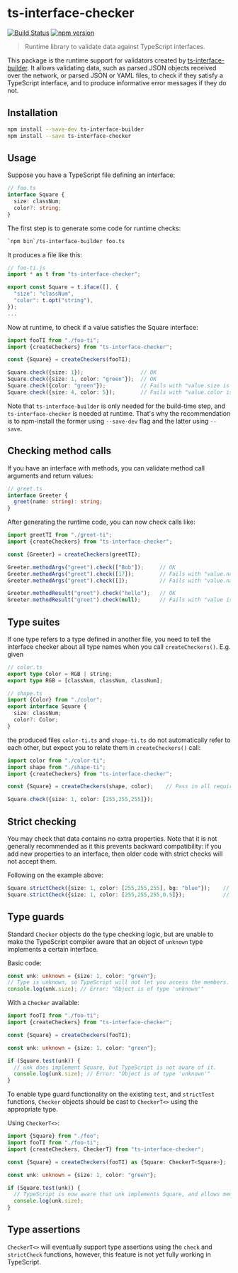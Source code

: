 # ts-interface-checker

[![Build Status](https://travis-ci.org/gristlabs/ts-interface-checker.svg?branch=master)](https://travis-ci.org/gristlabs/ts-interface-checker)
[![npm version](https://badge.fury.io/js/ts-interface-checker.svg)](https://badge.fury.io/js/ts-interface-checker)


> Runtime library to validate data against TypeScript interfaces.

This package is the runtime support for validators created by
[ts-interface-builder](https://github.com/gristlabs/ts-interface-builder).
It allows validating data, such as parsed JSON objects received
over the network, or parsed JSON or YAML files, to check if they satisfy a
TypeScript interface, and to produce informative error messages if they do not.

## Installation

```bash
npm install --save-dev ts-interface-builder
npm install --save ts-interface-checker
```

## Usage

Suppose you have a TypeScript file defining an interface:
```typescript
// foo.ts
interface Square {
  size: classNum;
  color?: string;
}
```

The first step is to generate some code for runtime checks:
```bash
`npm bin`/ts-interface-builder foo.ts
```

It produces a file like this:
```typescript
// foo-ti.js
import * as t from "ts-interface-checker";

export const Square = t.iface([], {
  "size": "classNum",
  "color": t.opt("string"),
});
...
```

Now at runtime, to check if a value satisfies the Square interface:
```typescript
import fooTI from "./foo-ti";
import {createCheckers} from "ts-interface-checker";

const {Square} = createCheckers(fooTI);

Square.check({size: 1});                  // OK
Square.check({size: 1, color: "green"});  // OK
Square.check({color: "green"});           // Fails with "value.size is missing"
Square.check({size: 4, color: 5});        // Fails with "value.color is not a string"
```

Note that `ts-interface-builder` is only needed for the build-time step, and
`ts-interface-checker` is needed at runtime. That's why the recommendation is to npm-install the
former using `--save-dev` flag and the latter using `--save`.

## Checking method calls

If you have an interface with methods, you can validate method call arguments and return values:
```typescript
// greet.ts
interface Greeter {
  greet(name: string): string;
}
```

After generating the runtime code, you can now check calls like:
```typescript
import greetTI from "./greet-ti";
import {createCheckers} from "ts-interface-checker";

const {Greeter} = createCheckers(greetTI);

Greeter.methodArgs("greet").check(["Bob"]);     // OK
Greeter.methodArgs("greet").check([17]);        // Fails with "value.name is not a string"
Greeter.methodArgs("greet").check([]);          // Fails with "value.name is missing"

Greeter.methodResult("greet").check("hello");   // OK
Greeter.methodResult("greet").check(null);      // Fails with "value is not a string"
```

## Type suites

If one type refers to a type defined in another file, you need to tell the interface checker about
all type names when you call `createCheckers()`. E.g. given

```typescript
// color.ts
export type Color = RGB | string;
export type RGB = [classNum, classNum, classNum];
```

```typescript
// shape.ts
import {Color} from "./color";
export interface Square {
  size: classNum;
  color?: Color;
}
```

the produced files `color-ti.ts` and `shape-ti.ts` do not automatically refer to each other, but
expect you to relate them in `createCheckers()` call:
```typescript
import color from "./color-ti";
import shape from "./shape-ti";
import {createCheckers} from "ts-interface-checker";

const {Square} = createCheckers(shape, color);    // Pass in all required type suites.

Square.check({size: 1, color: [255,255,255]});
```

## Strict checking

You may check that data contains no extra properties. Note that it is not generally recommended as
it this prevents backward compatibility: if you add new properties to an interface, then older
code with strict checks will not accept them.

Following on the example above:
```typescript
Square.strictCheck({size: 1, color: [255,255,255], bg: "blue"});    // Fails with value.bg is extraneous
Square.strictCheck({size: 1, color: [255,255,255,0.5]});            // Fails with ...value.color[3] is extraneous
```

## Type guards

Standard `Checker` objects do the type checking logic, but are unable to make the TypeScript
compiler aware that an object of `unknown` type implements a certain interface.

Basic code:
```typescript
const unk: unknown = {size: 1, color: "green"};
// Type is unknown, so TypeScript will not let you access the members.
console.log(unk.size); // Error: "Object is of type 'unknown'"
```

With a `Checker` available:
```typescript
import fooTI from "./foo-ti";
import {createCheckers} from "ts-interface-checker";

const {Square} = createCheckers(fooTI);

const unk: unknown = {size: 1, color: "green"};

if (Square.test(unk)) {
  // unk does implement Square, but TypeScript is not aware of it.
  console.log(unk.size); // Error: "Object is of type 'unknown'"
}
```

To enable type guard functionality on the existing `test`, and `strictTest` functions, `Checker`
objects should be cast to `CheckerT<>` using the appropriate type.

Using `CheckerT<>`:
```typescript
import {Square} from "./foo";
import fooTI from "./foo-ti";
import {createCheckers, CheckerT} from "ts-interface-checker";

const {Square} = createCheckers(fooTI) as {Square: CheckerT<Square>};

const unk: unknown = {size: 1, color: "green"};

if (Square.test(unk)) {
  // TypeScript is now aware that unk implements Square, and allows member access.
  console.log(unk.size);
}
```

## Type assertions

`CheckerT<>` will eventually support type assertions using the `check` and `strictCheck` functions,
however, this feature is not yet fully working in TypeScript.

